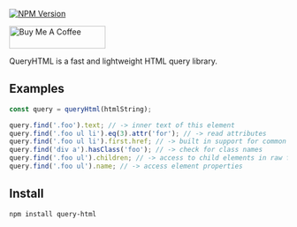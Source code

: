 [![NPM Version](https://img.shields.io/npm/v/query-html.svg)](https://www.npmjs.com/package/query-html)

<a href="https://www.buymeacoffee.com/2tmRKi9" target="_blank"><img src="https://cdn.buymeacoffee.com/buttons/default-yellow.png" alt="Buy Me A Coffee" height="41" width="174"></a>

QueryHTML is a fast and lightweight HTML query library.

## Examples

```js
const query = queryHtml(htmlString);

query.find('.foo').text; // -> inner text of this element
query.find('.foo ul li').eq(3).attr('for'); // -> read attributes
query.find('.foo ul li').first.href; // -> built in support for common attributes
query.find('div a').hasClass('foo'); // -> check for class names
query.find('.foo ul').children; // -> access to child elements in raw form
query.find('.foo ul').name; // -> access element properties
```

## Install

```bash
npm install query-html
```

